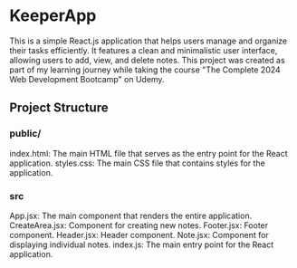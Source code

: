 # KeeperApp
This is a simple React.js application that helps users manage and organize their tasks efficiently. It features a clean and minimalistic user interface, allowing users to add, view, and delete notes.
This project was created as part of my learning journey while taking the course "The Complete 2024 Web Development Bootcamp" on Udemy.

## Project Structure

### public/
index.html: The main HTML file that serves as the entry point for the React application.
styles.css: The main CSS file that contains styles for the application.

### src
App.jsx: The main component that renders the entire application.
CreateArea.jsx: Component for creating new notes.
Footer.jsx: Footer component.
Header.jsx: Header component.
Note.jsx: Component for displaying individual notes.
index.js: The main entry point for the React application.
